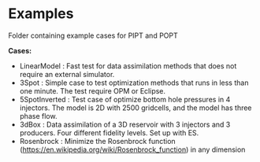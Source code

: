 # Examples
Folder containing example cases for PIPT and POPT

**Cases:**

- LinearModel   : Fast test for data assimilation methods that does not require an external simulator.
- 3Spot         : Simple case to test optimization methods that runs in less than one minute. The test require OPM or Eclipse. 
- 5SpotInverted : Test case of optimize bottom hole pressures in 4 injectors. The model is 2D with 2500 gridcells, and the model has three phase flow. 
- 3dBox         : Data assimilation of a 3D reservoir with 3 injectors and 3 producers. Four different fidelity levels. Set up with ES.
- Rosenbrock    : Minimize the Rosenbrock function (https://en.wikipedia.org/wiki/Rosenbrock_function) in any dimension
